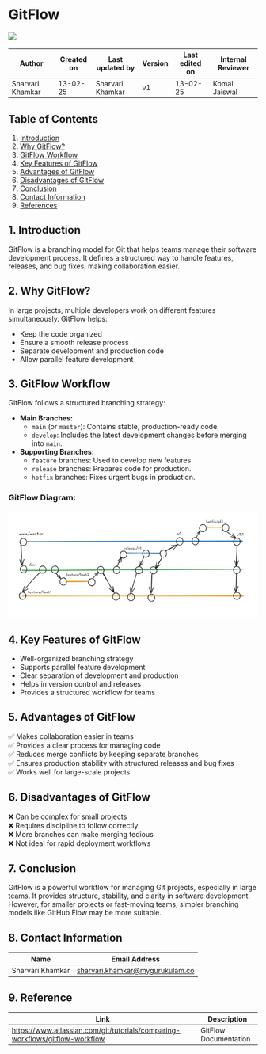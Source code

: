 # GitFlow 

<img src="https://freepngimg.com/icon/download/social_media/3996-git.png" width="150" />

| **Author** | **Created on** | **Last updated by** | **Version** | **Last edited on** | **Internal Reviewer** | 
|------------|----------------|---------------------|-------------|--------------------|----------------------|
| Sharvari Khamkar | 13-02-25      | Sharvari Khamkar    | v1          | 13-02-25           | Komal Jaiswal        | 

## **Table of Contents**
1. [Introduction](#1-introduction)
2. [Why GitFlow?](#2-why-gitflow)
3. [GitFlow Workflow](#3-gitflow-workflow)
4. [Key Features of GitFlow](#4-key-features-of-gitflow)
5. [Advantages of GitFlow](#5-advantages-of-gitflow)
6. [Disadvantages of GitFlow](#6-disadvantages-of-gitflow)
7. [Conclusion](#7-conclusion)
8. [Contact Information](#8-contact-information)
9. [References](#9-references)

## **1. Introduction**
GitFlow is a branching model for Git that helps teams manage their software development process. It defines a structured way to handle features, releases, and bug fixes, making collaboration easier.

## **2. Why GitFlow?**
In large projects, multiple developers work on different features simultaneously. GitFlow helps:
- Keep the code organized
- Ensure a smooth release process
- Separate development and production code
- Allow parallel feature development

## **3. GitFlow Workflow**
GitFlow follows a structured branching strategy:
- **Main Branches:** 
  - `main` (or `master`): Contains stable, production-ready code.
  - `develop`: Includes the latest development changes before merging into `main`.
- **Supporting Branches:**
  - `feature` branches: Used to develop new features.
  - `release` branches: Prepares code for production.
  - `hotfix` branches: Fixes urgent bugs in production.
  
### **GitFlow Diagram:**

<img src="img/git.jpg" width="700">

## **4. Key Features of GitFlow**
- Well-organized branching strategy
- Supports parallel feature development
- Clear separation of development and production
- Helps in version control and releases
- Provides a structured workflow for teams

## **5. Advantages of GitFlow**
✅ Makes collaboration easier in teams  
✅ Provides a clear process for managing code  
✅ Reduces merge conflicts by keeping separate branches  
✅ Ensures production stability with structured releases and bug fixes  
✅ Works well for large-scale projects

## **6. Disadvantages of GitFlow**
❌ Can be complex for small projects  
❌ Requires discipline to follow correctly  
❌ More branches can make merging tedious  
❌ Not ideal for rapid deployment workflows

## **7. Conclusion**
GitFlow is a powerful workflow for managing Git projects, especially in large teams. It provides structure, stability, and clarity in software development. However, for smaller projects or fast-moving teams, simpler branching models like GitHub Flow may be more suitable.

## **8. Contact Information**

| Name| Email Address      |
|-----|--------------------------|
|Sharvari Khamkar |  sharvari.khamkar@mygurukulam.co|


## **9. Reference**

|Link |	Description|
|------------------------------------|------------------------------------|
|https://www.atlassian.com/git/tutorials/comparing-workflows/gitflow-workflow| GitFlow Documentation

